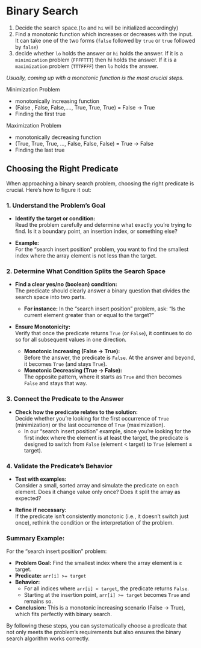 # Binary Search

1.  Decide the search space.(`lo`  and  `hi`  will be initialized accordingly)
2.  Find a monotonic function which increases or decreases with the input. It can take one of the two forms (`false`  followed by  `true`  or  `true`  followed by  `false`)
3.  decide whether  `lo`  holds the answer or  `hi`  holds the answer. If it is a  `minimization`  problem (`FFFFTTT`) then hi holds the answer. If it is a  `maximization`  problem (`TTTFFFF`) then  `lo`  holds the answer.

*Usually, coming up with a monotonic function is the most crucial steps.*


Minimization Problem
- monotonically increasing function
- (False , False, False,...., True, True, True) = False -> True
- Finding the first true

Maximization Problem
- monotonically decreasing function
- (True, True, True, ..., False, False, False) = True -> False
- Finding the last true


## Choosing the Right Predicate
When approaching a binary search problem, choosing the right predicate is crucial. Here’s how to figure it out:

### 1. Understand the Problem’s Goal

-   **Identify the target or condition:**  
    Read the problem carefully and determine what exactly you’re trying to find. Is it a boundary point, an insertion index, or something else?
    
-   **Example:**  
    For the “search insert position” problem, you want to find the smallest index where the array element is not less than the target.
    

### 2. Determine What Condition Splits the Search Space

-   **Find a clear yes/no (boolean) condition:**  
    The predicate should clearly answer a binary question that divides the search space into two parts.
    
    -   **For instance:** In the “search insert position” problem, ask: “Is the current element greater than or equal to the target?”
-   **Ensure Monotonicity:**  
    Verify that once the predicate returns `True` (or `False`), it continues to do so for all subsequent values in one direction.
    
    -   **Monotonic Increasing (False → True):**  
        Before the answer, the predicate is `False`. At the answer and beyond, it becomes `True` (and stays `True`).
    -   **Monotonic Decreasing (True → False):**  
        The opposite pattern, where it starts as `True` and then becomes `False` and stays that way.

### 3. Connect the Predicate to the Answer

-   **Check how the predicate relates to the solution:**  
    Decide whether you’re looking for the first occurrence of `True` (minimization) or the last occurrence of `True` (maximization).
    -   In our “search insert position” example, since you’re looking for the first index where the element is at least the target, the predicate is designed to switch from `False` (element < target) to `True` (element ≥ target).

### 4. Validate the Predicate’s Behavior

-   **Test with examples:**  
    Consider a small, sorted array and simulate the predicate on each element. Does it change value only once? Does it split the array as expected?
    
-   **Refine if necessary:**  
    If the predicate isn’t consistently monotonic (i.e., it doesn’t switch just once), rethink the condition or the interpretation of the problem.
    

### Summary Example:

For the “search insert position” problem:

-   **Problem Goal:** Find the smallest index where the array element is ≥ target.
-   **Predicate:** `arr[i] >= target`
-   **Behavior:**
    -   For all indices where `arr[i] < target`, the predicate returns `False`.
    -   Starting at the insertion point, `arr[i] >= target` becomes `True` and remains so.
-   **Conclusion:** This is a monotonic increasing scenario (False → True), which fits perfectly with binary search.

By following these steps, you can systematically choose a predicate that not only meets the problem’s requirements but also ensures the binary search algorithm works correctly.
<!--stackedit_data:
eyJoaXN0b3J5IjpbMTg5NDgzODA3NCwxNDU4NjYyNzEyXX0=
-->